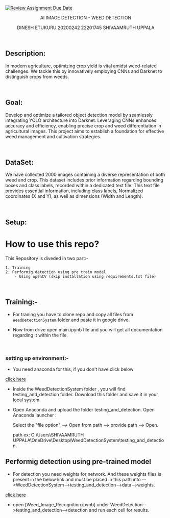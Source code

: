 [![Review Assignment Due Date](https://classroom.github.com/assets/deadline-readme-button-24ddc0f5d75046c5622901739e7c5dd533143b0c8e959d652212380cedb1ea36.svg)](https://classroom.github.com/a/foXtNvtG)


<p align="center"> AI IMAGE DETECTION - WEED DETECTION </p>
<p align="center"> DINESH ETUKURU 20200242 22201745 SHIVAAMRUTH UPPALA </p>

<br>

## Description:

In modern agriculture, optimizing crop yield is vital amidst weed-related challenges. We tackle this by innovatively employing CNNs and Darknet to distinguish crops from weeds. 

<br>



## Goal:

Develop and optimize a tailored object detection model by seamlessly integrating YOLO architecture into Darknet. Leveraging CNNs enhances accuracy and efficiency, enabling precise crop and weed differentiation in agricultural images. This project aims to establish a foundation for effective weed management and cultivation strategies.

<br>


## DataSet:

We have collected 2000 images containing a diverse representation of both weed and crop. This dataset includes prior information regarding bounding boxes and  class labels,  recorded within a dedicated text file. This text file provides essential information, including class labels, Normalized coordinates (X and Y), as well as dimensions (Width and Length).


<br>


## Setup:


  # How to use this repo?

  This Repository is diveded in two part:-

    1. Training 
    2. Performig detection using pre train model
        - Using openCV (skip installation using requirements.txt file)

<br>
 
## Training:-
 
 * For traning you have to clone repo and copy all files from `WeedDetectionSystem` folder and paste it in google drive.

 * Now from drive open main.ipynb file and you will get all documentation regarding it within the file.


<br>

### setting up environment:-

 * You need anaconda for this, if you don't have click below 

 [click here](https://www.anaconda.com/blog/anaconda-individual-edition-2021-11)

 * Inside the WeedDetectionSystem folder , you will find testing_and_detection folder. Download this folder and save it in your local system. 

 * Open Anaconda and upload the folder  testing_and_detection.
   Open Anaconda launcher : 

   Select the "file option" --> Open from path --> provide path --> Open. 

   path ex: C:\Users\SHIVAAMRUTH UPPALA\OneDrive\Desktop\WeedDetectionSystem\testing_and_detection.


## Performig detection using pre-trained model

  
  * For detection you need weights for network. And these weights files is present in the below link and must be placed in this path into -->WeedDetectionSystem-->testing_and_detection-->data-->weights. 

 [click here](https://drive.google.com/open?id=1-Aam2D-fqnwecbeHwa4rtzxtNjwcDkP6)

  * open [Weed_Image_Recognition.ipynb] under WeedDetection-->testing_and_detection-->detection and run each cell for results. 


